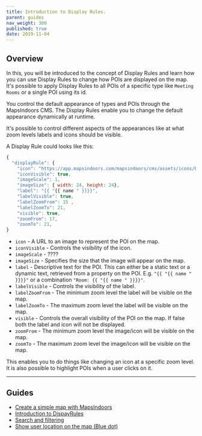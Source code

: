 ```yaml
---
title: Introduction to Display Rules.
parent: guides
nav_weight: 300
published: true
date: 2019-11-04
---
```


## Overview

In this, you will be introduced to the concept of Display Rules and learn how you can use Display Rules to change how POIs are displayed on the map.
It's possible to apply Display Rules to all POIs of a specific type like `Meeting Rooms` or a single POI using its id.

You control the default appearance of types and POIs through the MapsIndoors CMS. The Display Rules enable you to change the default appearance dynamically at runtime.

It's possible to control different aspects of the appearances like at what zoom levels labels and icons should be visible.

A Display Rule could looks like this:

```javascript
{
  "displayRule": {
    "icon": "https://app.mapsindoors.com/mapsindoors/cms/assets/icons/building-icons/cafe.png",
    "iconVisible": true,
    "imageScale": 1,
    "imageSize": { width: 24, height: 24},
    "label": "{{ "{{ name " }}}}",
    "labelVisible": true,
    "labelZoomFrom": 15 ,
    "labelZoomTo": 21,
    "visible": true,
    "zoomFrom": 17,
    "zoomTo": 21,
}
```

-   `icon` - A URL to an image to represent the POI on the map.
-   `iconVisible` - Controls the visibility of the icon.
-   `imageScale` - ????
-   `imageSize` - Specifies the size that the image will appear on the map.
-   `label` - Descriptive text for the POI. This can either be a static text or a dynamic text, retrieved from a property on the POI. E.g. `"{{ "{{ name " }}}}"` or a combination `"Room: {{ "{{ name " }}}}"`.
-   `labelVisible` - Controls the visibility of the label.
-   `labelZoomFrom` - The minimum zoom level the label will be visible on the map.
-   `labelZoomTo` - The maximum zoom level the label will be visible on the map.
-   `visible` - Controls the overall visibility of the POI on the map. If false both the label and icon will not be displayed.
-   `zoomFrom` - The minimum zoom level the image/icon will be visible on the map.
-   `zoomTo` - The maximum zoom level the image/icon will be visible on the map.

This enables you to do things like changing an icon at a specific zoom level.
It is also possible to highlight POIs when a user clicks on it.

<script async src="//jsfiddle.net/mapspeople/m62t9zyc/embed/html,result/"></script>

---

## Guides

-   [Create a simple map with MapsIndoors](/guides/simple_map/)
-   [Introduction to DispayRules](guides/display_rules_intro/)
-   [Search and filtering](/guides/search_and_filtering/)
-   [Show user location on the map (Blue dot)](/guides/show_users_position/)
